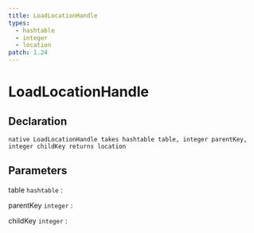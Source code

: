 ```yaml
---
title: LoadLocationHandle
types:
  - hashtable
  - integer
  - location
patch: 1.24
---
```


# LoadLocationHandle

## Declaration

```jass
native LoadLocationHandle takes hashtable table, integer parentKey, integer childKey returns location
```

## Parameters
table `hashtable`
: 

parentKey `integer`
: 

childKey `integer`
: 
